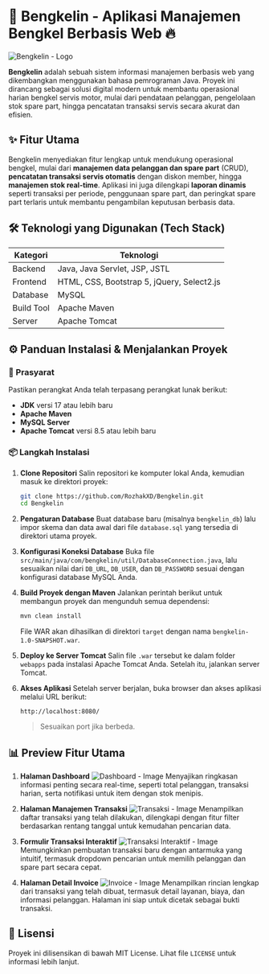 # 🚀 Bengkelin - Aplikasi Manajemen Bengkel Berbasis Web 🔥
![Bengkelin - Logo](https://github.com/user-attachments/assets/8417e2b2-ebb9-4296-899a-6ce1165ffdf9)

**Bengkelin** adalah sebuah sistem informasi manajemen berbasis web yang dikembangkan menggunakan bahasa pemrograman Java. Proyek ini dirancang sebagai solusi digital modern untuk membantu operasional harian bengkel servis motor, mulai dari pendataan pelanggan, pengelolaan stok spare part, hingga pencatatan transaksi servis secara akurat dan efisien.


## ✨ Fitur Utama

Bengkelin menyediakan fitur lengkap untuk mendukung operasional bengkel, mulai dari **manajemen data pelanggan dan spare part** (CRUD), **pencatatan transaksi servis otomatis** dengan diskon member, hingga **manajemen stok real-time**. Aplikasi ini juga dilengkapi **laporan dinamis** seperti transaksi per periode, penggunaan spare part, dan peringkat spare part terlaris untuk membantu pengambilan keputusan berbasis data.


## 🛠️ Teknologi yang Digunakan (Tech Stack)

| Kategori   | Teknologi                                  |
| ---------- | ------------------------------------------ |
| Backend    | Java, Java Servlet, JSP, JSTL              |
| Frontend   | HTML, CSS, Bootstrap 5, jQuery, Select2.js |
| Database   | MySQL                                      |
| Build Tool | Apache Maven                               |
| Server     | Apache Tomcat                              |


## ⚙️ Panduan Instalasi & Menjalankan Proyek

### 🔧 Prasyarat

Pastikan perangkat Anda telah terpasang perangkat lunak berikut:

* **JDK** versi 17 atau lebih baru
* **Apache Maven**
* **MySQL Server**
* **Apache Tomcat** versi 8.5 atau lebih baru

### 📦 Langkah Instalasi

1. **Clone Repositori**
   Salin repositori ke komputer lokal Anda, kemudian masuk ke direktori proyek:

   ```bash
   git clone https://github.com/RozhakXD/Bengkelin.git
   cd Bengkelin
   ```

2. **Pengaturan Database**
   Buat database baru (misalnya `bengkelin_db`) lalu impor skema dan data awal dari file `database.sql` yang tersedia di direktori utama proyek.

3. **Konfigurasi Koneksi Database**
   Buka file `src/main/java/com/bengkelin/util/DatabaseConnection.java`, lalu sesuaikan nilai dari `DB_URL`, `DB_USER`, dan `DB_PASSWORD` sesuai dengan konfigurasi database MySQL Anda.

4. **Build Proyek dengan Maven**
   Jalankan perintah berikut untuk membangun proyek dan mengunduh semua dependensi:

   ```bash
   mvn clean install
   ```

   File WAR akan dihasilkan di direktori `target` dengan nama `bengkelin-1.0-SNAPSHOT.war`.

5. **Deploy ke Server Tomcat**
   Salin file `.war` tersebut ke dalam folder `webapps` pada instalasi Apache Tomcat Anda. Setelah itu, jalankan server Tomcat.

6. **Akses Aplikasi**
   Setelah server berjalan, buka browser dan akses aplikasi melalui URL berikut:

   ```
   http://localhost:8080/
   ```

   > Sesuaikan port jika berbeda.


## 📊 Preview Fitur Utama

1. **Halaman Dashboard**
   ![Dashboard - Image](https://github.com/user-attachments/assets/5a457179-5636-451b-908d-3a8071aaa5b9)
   Menyajikan ringkasan informasi penting secara real-time, seperti total pelanggan, transaksi harian, serta notifikasi untuk item dengan stok menipis.

2. **Halaman Manajemen Transaksi**
   ![Transaksi - Image](https://github.com/user-attachments/assets/61c05730-c25f-46cf-ac43-673122eeeaba)
   Menampilkan daftar transaksi yang telah dilakukan, dilengkapi dengan fitur filter berdasarkan rentang tanggal untuk kemudahan pencarian data.

3. **Formulir Transaksi Interaktif**
   ![Transaksi Interaktif - Image](https://github.com/user-attachments/assets/8ee324c3-8a5d-47b6-9c9b-212fdee732d6)
   Memungkinkan pembuatan transaksi baru dengan antarmuka yang intuitif, termasuk dropdown pencarian untuk memilih pelanggan dan spare part secara cepat.

4. **Halaman Detail Invoice**
   ![Invoice - Image](https://github.com/user-attachments/assets/8f918506-71c5-4456-a87a-663f03ec728a)
   Menampilkan rincian lengkap dari transaksi yang telah dibuat, termasuk detail layanan, biaya, dan informasi pelanggan. Halaman ini siap untuk dicetak sebagai bukti transaksi.


## 📜 Lisensi
Proyek ini dilisensikan di bawah MIT License. Lihat file `LICENSE` untuk informasi lebih lanjut.
